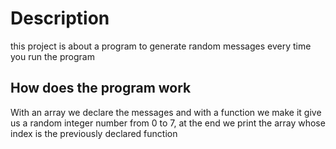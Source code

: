# Description

this project is about a program to generate random messages every time you run the program

## How does the program work

With an array we declare the messages and with a function we make it give us a random integer number from 0 to 7, at the end we print the array whose index is the previously declared function
